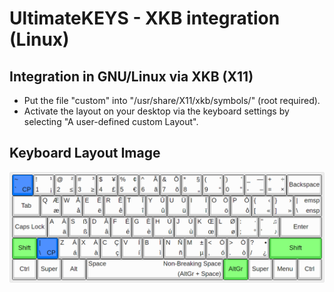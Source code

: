 # UltimateKEYS - XKB integration (Linux)

## Integration in GNU/Linux via XKB (X11)

- Put the file "custom" into "/usr/share/X11/xkb/symbols/" (root required).
- Activate the layout on your desktop via the keyboard settings by selecting "A user-defined custom Layout".

## Keyboard Layout Image

![UltimateKEYS - Keyboard Layout Image](/images/UltimateKEYS%20-%20Keyboard%20Layout%20Image.png)
